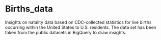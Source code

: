# Births_data
Insights on natality data based on CDC-collected statistics for live births occurring within the United States to U.S. residents.
The data set has been taken from the public datasets in BigQuery to draw insights.
